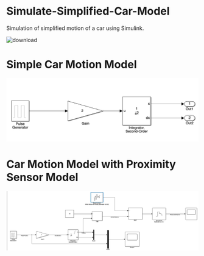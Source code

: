 # Simulate-Simplified-Car-Model
Simulation of simplified motion of a car using Simulink.

![download](https://github.com/Praful22/Simulate-Simplified-Car-Model/assets/65821250/2f1de3b1-6c47-44c7-8229-87f005dd75b0)

# Simple Car Motion Model

![CarModel](https://github.com/Praful22/Simulate-Simplified-Car-Model/blob/main/SimpleCarMotionModel.png)

# Car Motion Model with Proximity Sensor Model
![CMMWPS](https://github.com/Praful22/Simulate-Simplified-Car-Model/blob/main/CMMWPS.png)
